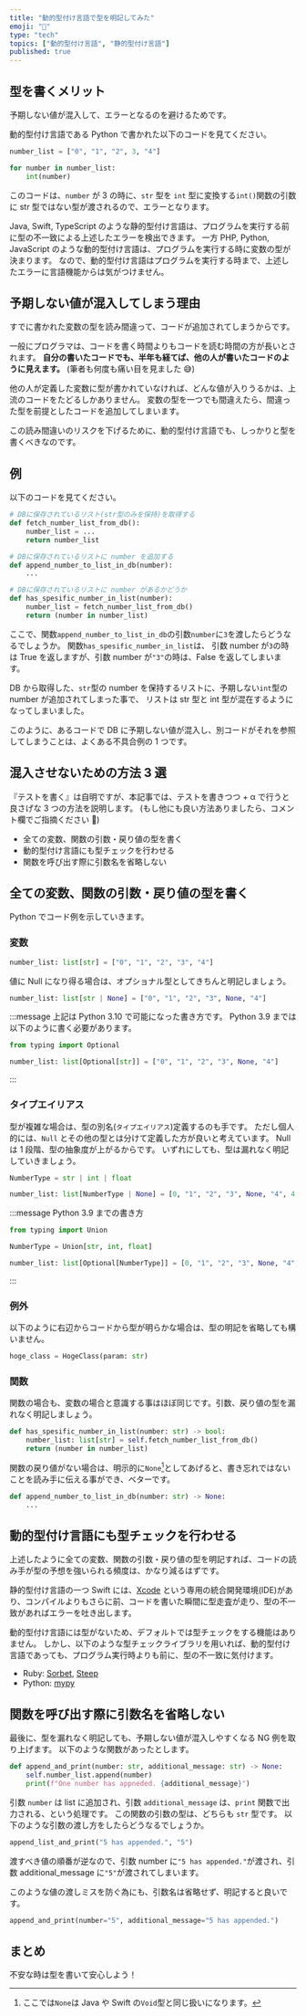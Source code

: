 ```yaml
---
title: "動的型付け言語で型を明記してみた"
emoji: "🍴"
type: "tech"
topics: ["動的型付け言語", "静的型付け言語"]
published: true
---
```


## 型を書くメリット

予期しない値が混入して、エラーとなるのを避けるためです。

動的型付け言語である Python で書かれた以下のコードを見てください。

```python
number_list = ["0", "1", "2", 3, "4"]

for number in number_list:
    int(number)
```

このコードは、`number` が 3 の時に、`str` 型を `int` 型に変換する`int()`関数の引数に str 型ではない型が渡されるので、エラーとなります。

Java, Swift, TypeScript のような静的型付け言語は、プログラムを実行する前に型の不一致による上述したエラーを検出できます。
一方 PHP, Python, JavaScript のような動的型付け言語は、プログラムを実行する時に変数の型が決まります。
なので、動的型付け言語はプログラムを実行する時まで、上述したエラーに言語機能からは気がつけません。

## 予期しない値が混入してしまう理由

すでに書かれた変数の型を読み間違って、コードが追加されてしまうからです。

一般にプログラマは、コードを書く時間よりもコードを読む時間の方が長いとされます。
**自分の書いたコードでも、半年も経てば、他の人が書いたコードのように見えます。**
(筆者も何度も痛い目を見ました 😅)

他の人が定義した変数に型が書かれていなければ、どんな値が入りうるかは、上流のコードをたどるしかありません。
変数の型を一つでも間違えたら、間違った型を前提としたコードを追加してしまいます。

この読み間違いのリスクを下げるために、動的型付け言語でも、しっかりと型を書くべきなのです。

## 例

以下のコードを見てください。

```python
# DBに保存されているリスト(str型のみを保持)を取得する
def fetch_number_list_from_db():
    number_list = ...
    return number_list

# DBに保存されているリストに number を追加する
def append_number_to_list_in_db(number):
    ...

# DBに保存されているリストに number があるかどうか
def has_spesific_number_in_list(number):
    number_list = fetch_number_list_from_db()
    return (number in number_list)
```

ここで、関数`append_number_to_list_in_db`の引数`number`に`3`を渡したらどうなるでしょうか。
関数`has_spesific_number_in_list`は、
引数 number が`3`の時は True を返しますが、引数 number が`"3"`の時は、False を返してしまいます。

DB から取得した、`str`型の number を保持するリストに、予期しない`int`型の number が追加されてしまった事で、
リストは str 型と int 型が混在するようになってしまいました。

このように、あるコードで DB に予期しない値が混入し、別コードがそれを参照してしまうことは、よくある不具合例の 1 つです。

## 混入させないための方法 3 選

『テストを書く』は自明ですが、本記事では、テストを書きつつ + α で行うと良さげな 3 つの方法を説明します。
(もし他にも良い方法ありましたら、コメント欄でご指摘ください 🙏)

- 全ての変数、関数の引数・戻り値の型を書く
- 動的型付け言語にも型チェックを行わせる
- 関数を呼び出す際に引数名を省略しない

## 全ての変数、関数の引数・戻り値の型を書く

Python でコード例を示していきます。

### 変数

```python
number_list: list[str] = ["0", "1", "2", "3", "4"]
```

値に Null になり得る場合は、オプショナル型としてきちんと明記しましょう。

```python
number_list: list[str | None] = ["0", "1", "2", "3", None, "4"]
```

:::message
上記は Python 3.10 で可能になった書き方です。
Python 3.9 までは以下のように書く必要があります。

```python
from typing import Optional

number_list: list[Optional[str]] = ["0", "1", "2", "3", None, "4"]
```

:::

### タイプエイリアス

型が複雑な場合は、型の別名(`タイプエイリアス`)定義するのも手です。
ただし個人的には、`Null` とその他の型とは分けて定義した方が良いと考えています。
Null は 1 段階、型の抽象度が上がるからです。
いずれにしても、型は漏れなく明記していきましょう。

```python
NumberType = str | int | float

number_list: list[NumberType | None] = [0, "1", "2", "3", None, "4", 4.5]
```

:::message
Python 3.9 までの書き方

```python
from typing import Union

NumberType = Union[str, int, float]

number_list: list[Optional[NumberType]] = [0, "1", "2", "3", None, "4", 4.5]
```

:::

### 例外

以下のように右辺からコードから型が明らかな場合は、型の明記を省略しても構いません。

```python
hoge_class = HogeClass(param: str)
```

### 関数

関数の場合も、変数の場合と意識する事はほぼ同じです。引数、戻り値の型を漏れなく明記しましょう。

```python
def has_spesific_number_in_list(number: str) -> bool:
    number_list: list[str] = self.fetch_number_list_from_db()
    return (number in number_list)
```

関数の戻り値がない場合は、明示的に`None`[^1]としてあげると、書き忘れではないことを読み手に伝える事ができ、ベターです。
[^1]: ここでは`None`は Java や Swift の`Void`型と同じ扱いになります。

```python
def append_number_to_list_in_db(number: str) -> None:
    ...
```

## 動的型付け言語にも型チェックを行わせる

上述したように全ての変数、関数の引数・戻り値の型を明記すれば、コードの読み手が型の予想を強いられる頻度は、かなり減るはずです。

静的型付け言語の一つ Swift には、[Xcode](https://developer.apple.com/jp/xcode/) という専用の統合開発環境(IDE)があり、コンパイルよりもさらに前、コードを書いた瞬間に型走査が走り、型の不一致があればエラーを吐き出します。

動的型付け言語には型がないため、デフォルトでは型チェックをする機能はありません。
しかし、以下のような型チェックライブラリを用いれば、動的型付け言語であっても、プログラム実行時よりも前に、型の不一致に気付けます。

- Ruby: [Sorbet](https://sorbet.org/), [Steep](https://github.com/soutaro/steep)
- Python: [mypy](https://github.com/python/mypy)

## 関数を呼び出す際に引数名を省略しない

最後に、型を漏れなく明記しても、予期しない値が混入しやすくなる NG 例を取り上げます。
以下のような関数があったとします。

```python
def append_and_print(number: str, additional_message: str) -> None:
    self.number_list.append(number)
    print(f"One number has appneded. {additional_message}")
```

引数 `number` は list に追加され、引数 `additional_message` は、`print` 関数で出力される、という処理です。
この関数の引数の型は、どちらも `str` 型です。
以下のような引数の渡し方をしたらどうなるでしょうか。

```python
append_list_and_print("5 has appended.", "5")
```

渡すべき値の順番が逆なので、引数 number に`"5 has appended."`が渡され、引数 additional_message に`"5"`が渡されてしまいます。

このような値の渡しミスを防ぐ為にも、引数名は省略せず、明記すると良いです。

```python
append_and_print(number="5", additional_message="5 has appended.")
```

## まとめ

不安な時は型を書いて安心しよう！

